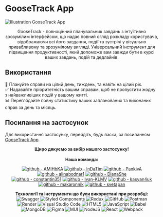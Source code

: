 # GooseTrack App

![Illustration GooseTrack App](https://img001.prntscr.com/file/img001/KlLC6GsaQ-SuXBFiQXZIAA.png)<br/>

<div align="center">
GooseTrack - повноцінний планувальник завдань з інтуїтивно зрозумілим інтерфейсом, що надає повний огляд розкладу користувача, відображаючи всi його завдання, події та зустрічі у візуально привабливому та зрозумілому вигляді. Універсальний інструмент для підвищення продуктивності, який допоможе вам завжди бути в курсі ваших завдань, подій та дедлайнів.</div>

## Використання

📅 Плануйте справи на цілий день, тиждень, та навіть на цілий рік.</br>
✅ Надавайте пріоритетність вашим справам, щоб не пропустити жодну з найважливіших подій у вашому житті.</br>
📊 Переглядайте повну статистику ваших запланованих та виконаних справ за день та місяць.

## Посилання на застосунок

Для використання застосунку, перейдіть, будь ласка, за посиланням [GooseTrack App](https://amihbka.github.io/goose-track-react-project/).

<div align="center"><b>Щиро дякуємо за вибір нашого застосунку!</b>
</br></br><div>

<div align="center"><b>Наша команда:</b></br>

[![github - AMIHbKA](https://img.shields.io/badge/github-AMIHbKA-2ea44f?logo=github)](https://github.com/AMIHbKA)
[![github - InDaTim](https://img.shields.io/badge/github-InDaTim-2ea44f?logo=github)](https://github.com/indatim)
[![github - PankivA](https://img.shields.io/badge/github-PankivA-2ea44f?logo=github)](https://github.com/PankivA)
[![github - alinabodnar1](https://img.shields.io/badge/github-alinabodnar1-2ea44f?logo=github)](https://github.com/alinabodnar1)
[![github - DianaShe](https://img.shields.io/badge/github-DianaShe-2ea44f?logo=github)](https://github.com/DianaShe)</br>
[![github - constantin351](https://img.shields.io/badge/github-constantin351-2ea44f?logo=github)](https://github.com/constantin351)
[![github - Ivan-KLMV](https://img.shields.io/badge/github-Ivan--KLMV-2ea44f?logo=github)](https://github.com/Ivan-KLMV)
[![github - kasyan4uk](https://img.shields.io/badge/github-kasyan4uk-2ea44f?logo=github)](https://github.com/kasyan4uk)
[![github - makaronnik](https://img.shields.io/badge/github-makaronnik-2ea44f?logo=github)](https://github.com/makaronnik)
[![github - svetapan](https://img.shields.io/badge/github-svetapan-2ea44f?logo=github)](https://github.com/svetapan)

</div>

<div align="center">

  
<b>Технології та інструменти що були використані при розробці:</b></br>
![Swagger](https://img.shields.io/badge/-Swagger-%23Clojure?style=for-the-badge&logo=swagger&logoColor=white)
![Styled Components](https://img.shields.io/badge/styled--components-DB7093?style=for-the-badge&logo=styled-components&logoColor=white)
![Redux](https://img.shields.io/badge/redux-%23593d88.svg?style=for-the-badge&logo=redux&logoColor=white)
![GitHub](https://img.shields.io/badge/github-%23121011.svg?style=for-the-badge&logo=github&logoColor=white)
![Postman](https://img.shields.io/badge/Postman-FF6C37?style=for-the-badge&logo=postman&logoColor=white)</br>
![Render](https://img.shields.io/badge/Render-%46E3B7.svg?style=for-the-badge&logo=render&logoColor=white)
![Visual Studio Code](https://img.shields.io/badge/Visual%20Studio%20Code-0078d7.svg?style=for-the-badge&logo=visual-studio-code&logoColor=white)
![HTML5](https://img.shields.io/badge/html5-%23E34F26.svg?style=for-the-badge&logo=html5&logoColor=white)
![JavaScript](https://img.shields.io/badge/javascript-%23323330.svg?style=for-the-badge&logo=javascript&logoColor=%23F7DF1E)
![Babel](https://img.shields.io/badge/Babel-F9DC3e?style=for-the-badge&logo=babel&logoColor=black)</br>
![MongoDB](https://img.shields.io/badge/MongoDB-%234ea94b.svg?style=for-the-badge&logo=mongodb&logoColor=white)
![Figma](https://img.shields.io/badge/figma-%23F24E1E.svg?style=for-the-badge&logo=figma&logoColor=white)
![MUI](https://img.shields.io/badge/MUI-%230081CB.svg?style=for-the-badge&logo=mui&logoColor=white)
![NodeJS](https://img.shields.io/badge/node.js-6DA55F?style=for-the-badge&logo=node.js&logoColor=white)
![React](https://img.shields.io/badge/react-%2320232a.svg?style=for-the-badge&logo=react&logoColor=%2361DAFB)
![Webpack](https://img.shields.io/badge/webpack-%238DD6F9.svg?style=for-the-badge&logo=webpack&logoColor=black)

</div>
